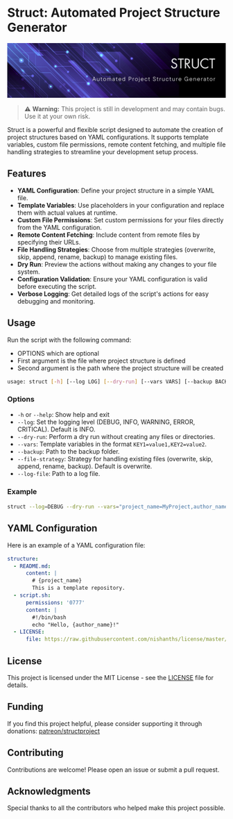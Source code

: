 # Struct: Automated Project Structure Generator

![Struct Banner](extras/banner.png)

> ⚠️ **Warning:** This project is still in development and may contain bugs. Use it at your own risk.

Struct is a powerful and flexible script designed to automate the creation of project structures based on YAML configurations. It supports template variables, custom file permissions, remote content fetching, and multiple file handling strategies to streamline your development setup process.

## Features

- **YAML Configuration**: Define your project structure in a simple YAML file.
- **Template Variables**: Use placeholders in your configuration and replace them with actual values at runtime.
- **Custom File Permissions**: Set custom permissions for your files directly from the YAML configuration.
- **Remote Content Fetching**: Include content from remote files by specifying their URLs.
- **File Handling Strategies**: Choose from multiple strategies (overwrite, skip, append, rename, backup) to manage existing files.
- **Dry Run**: Preview the actions without making any changes to your file system.
- **Configuration Validation**: Ensure your YAML configuration is valid before executing the script.
- **Verbose Logging**: Get detailed logs of the script's actions for easy debugging and monitoring.

## Usage

Run the script with the following command:

- OPTIONS which are optional
- First argument is the file where project structure is defined
- Second argument is the path where the project structure will be created

```sh
usage: struct [-h] [--log LOG] [--dry-run] [--vars VARS] [--backup BACKUP] [--file-strategy {overwrite,skip,append,rename,backup}] [--log-file LOG_FILE] yaml_file base_path
```

### Options

- `-h` or `--help`: Show help and exit
- `--log`: Set the logging level (DEBUG, INFO, WARNING, ERROR, CRITICAL). Default is INFO.
- `--dry-run`: Perform a dry run without creating any files or directories.
- `--vars`: Template variables in the format `KEY1=value1,KEY2=value2`.
- `--backup`: Path to the backup folder.
- `--file-strategy`: Strategy for handling existing files (overwrite, skip, append, rename, backup). Default is overwrite.
- `--log-file`: Path to a log file.

### Example

```sh
struct --log=DEBUG --dry-run --vars="project_name=MyProject,author_name=JohnDoe" --backup=/path/to/backup --file-strategy=rename --log-file=/path/to/logfile.log path/to/project_structure.yaml /path/to/your/project
```

## YAML Configuration

Here is an example of a YAML configuration file:

```yaml
structure:
  - README.md:
      content: |
        # {project_name}
        This is a template repository.
  - script.sh:
      permissions: '0777'
      content: |
        #!/bin/bash
        echo "Hello, {author_name}!"
  - LICENSE:
      file: https://raw.githubusercontent.com/nishanths/license/master/LICENSE
```

## License

This project is licensed under the MIT License - see the [LICENSE](LICENSE) file for details.

## Funding

If you find this project helpful, please consider supporting it through donations: [patreon/structproject](https://patreon.com/structproject)

## Contributing

Contributions are welcome! Please open an issue or submit a pull request.

## Acknowledgments

Special thanks to all the contributors who helped make this project possible.
